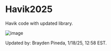 # Havik2025
Havik code with updated library.

![image](https://github.com/user-attachments/assets/c941cf41-f8ff-4808-8d5e-ba26885e3432)

Updated by: Brayden Pineda, 1/18/25, 12:58 EST.
